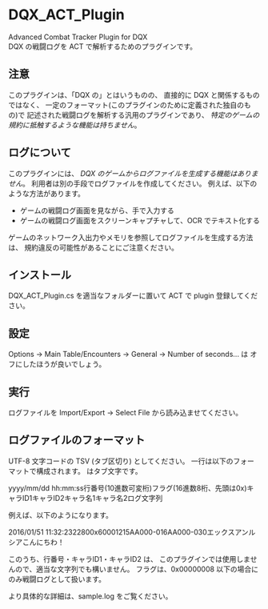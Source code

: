 # DQX_ACT_Plugin
Advanced Combat Tracker Plugin for DQX  
DQX の戦闘ログを ACT で解析するためのプラグインです。


## 注意

このプラグインは、「DQX の」とはいうものの、
直接的に DQX と関係するものではなく、
一定のフォーマット(このプラグインのために定義された独自のもの)で
記述された戦闘ログを解析する汎用のプラグインであり、
*特定のゲームの規約に抵触するような機能は持ちません*。


## ログについて

このプラグインには、
*DQX のゲームからログファイルを生成する機能はありません*。
利用者は別の手段でログファイルを作成してください。
例えば、以下のような方法があります。

* ゲームの戦闘ログ画面を見ながら、手で入力する
* ゲームの戦闘ログ画面をスクリーンキャプチャして、OCR でテキスト化する

ゲームのネットワーク入出力やメモリを参照してログファイルを生成する方法は、
規約違反の可能性があることにご注意ください。


## インストール

DQX_ACT_Plugin.cs を適当なフォルダーに置いて ACT で plugin 登録してください。


## 設定

Options -> Main Table/Encounters -> General -> Number of seconds... は
オフにしたほうが良いでしょう。


## 実行

ログファイルを Import/Export -> Select File から読み込ませてください。


## ログファイルのフォーマット

UTF-8 文字コードの TSV (タブ区切り) としてください。
一行は以下のフォーマットで構成されます。<t> はタブ文字です。

yyyy/mm/dd hh:mm:ss<t>行番号(10進数可変桁)<t>フラグ(16進数8桁、先頭は0x)<t>キャラID1<t>キャラID2<t>キャラ名1<t>キャラ名2<t>ログ文字列

例えば、以下のようになります。

2016/01/51 11:32:23<t>2280<t>0x60001215<t>AA000-016<t>AA000-030<t>エックス<t>アンルシア<t>こんにちわ！

このうち、行番号・キャラID1・キャラID2 は、
このプラグインでは使用しませんので、適当な文字列でも構いません。
フラグは、0x00000008 以下の場合にのみ戦闘ログとして扱います。

より具体的な詳細は、sample.log をご覧ください。
